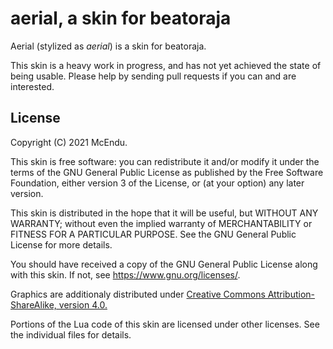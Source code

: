# aerial, a skin for beatoraja

Aerial (stylized as *aerial*) is a skin for beatoraja.

This skin is a heavy work in progress, and has not yet achieved the
state of being usable. Please help by sending pull requests if you can
and are interested.

## License

Copyright (C) 2021 McEndu.

This skin is free software: you can redistribute it and/or modify
it under the terms of the GNU General Public License as published by
the Free Software Foundation, either version 3 of the License, or
(at your option) any later version.

This skin is distributed in the hope that it will be useful,
but WITHOUT ANY WARRANTY; without even the implied warranty of
MERCHANTABILITY or FITNESS FOR A PARTICULAR PURPOSE.  See the
GNU General Public License for more details.

You should have received a copy of the GNU General Public License
along with this skin.  If not, see <https://www.gnu.org/licenses/>.

Graphics are additionaly distributed under [Creative Commons
Attribution-ShareAlike, version 4.0.][BY-SA]

Portions of the Lua code of this skin are licensed under other
licenses. See the individual files for details.

[BY-SA]: https://creativecommons.org/licenses/by-sa/4.0/
